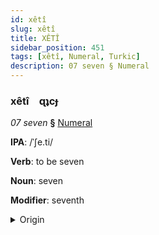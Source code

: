 ```yaml
---
id: xêtî
slug: xêtî
title: XÊTÎ
sidebar_position: 451
tags: [xêtî, Numeral, Turkic]
description: 07 seven § Numeral
---
```


### xêtî&emsp;<span kind="abugida">ɋʇcɟ</span>

*07 seven* **§** [Numeral](../../tags/Numeral)

**IPA**: /ˈʃe.ti/

**Verb**: to be seven

**Noun**: seven

**Modifier**: seventh

<details>
    <summary>Origin</summary>
    Kazakh жеті jetı [ʒeˈti]<br/>
    <em>Turkic Language Family</em>
</details>